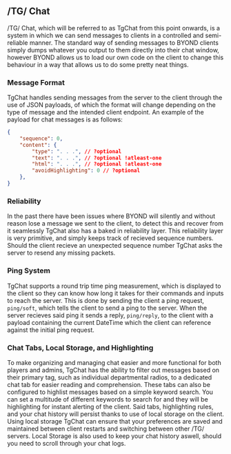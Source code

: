 ## /TG/ Chat

/TG/ Chat, which will be referred to as TgChat from this point onwards, is a system in which we can send messages to clients in a controlled and semi-reliable manner. The standard way of sending messages to BYOND clients simply dumps whatever you output to them directly into their chat window, however BYOND allows us to load our own code on the client to change this behaviour in a way that allows us to do some pretty neat things.

### Message Format

TgChat handles sending messages from the server to the client through the use of JSON payloads, of which the format will change depending on the type of message and the intended client endpoint. An example of the payload for chat messages is as follows:
```json
{
	"sequence": 0,
	"content": {
		"type": ". . .", // ?optional
		"text": ". . .", // ?optional !atleast-one
		"html": ". . .", // ?optional !atleast-one
		"avoidHighlighting": 0 // ?optional
	},
}
```

### Reliability

In the past there have been issues where BYOND will silently and without reason lose a message we sent to the client, to detect this and recover from it seamlessly TgChat also has a baked in reliability layer. This reliability layer is very primitive, and simply keeps track of recieved sequence numbers. Should the client recieve an unexpected sequence number TgChat asks the server to resend any missing packets. 

### Ping System

TgChat supports a round trip time ping measurement, which is displayed to the client so they can know how long it takes for their commands and inputs to reach the server. This is done by sending the client a ping request, `ping/soft`, which tells the client to send a ping to the server. When the server recieves said ping it sends a reply, `ping/reply`, to the client with a payload containing the current DateTime which the client can reference against the initial ping request.

### Chat Tabs, Local Storage, and Highlighting

To make organizing and managing chat easier and more functional for both players and admins, TgChat has the ability to filter out messages based on their primary tag, such as individual departmental radios, to a dedicated chat tab for easier reading and comprehension. These tabs can also be configured to highlist messages based on a simple keyword search. You can set a multitude of different keywords to search for and they will be highlighting for instant alerting of the client. Said tabs, highlighting rules, and your chat history will persist thanks to use of local storage on the client. Using local storage TgChat can ensure that your preferences are saved and maintained between client restarts and switching between other /TG/ servers. Local Storage is also used to keep your chat history aswell, should you need to scroll through your chat logs.
